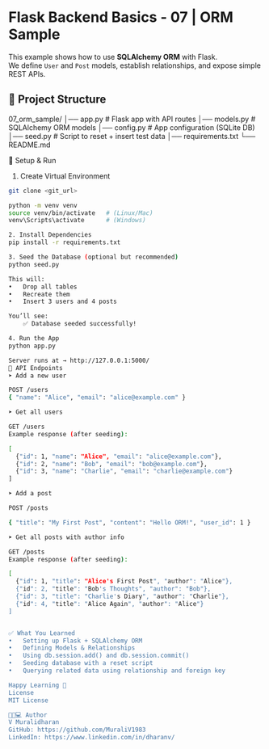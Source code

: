 # Flask Backend Basics - 07 | ORM Sample

This example shows how to use **SQLAlchemy ORM** with Flask.  
We define `User` and `Post` models, establish relationships, and expose simple REST APIs.  


## 📂 Project Structure
07_orm_sample/
│── app.py # Flask app with API routes
│── models.py # SQLAlchemy ORM models
│── config.py # App configuration (SQLite DB)
│── seed.py # Script to reset + insert test data
│── requirements.txt
└── README.md


🚀 Setup & Run

1. Create Virtual Environment
```bash
git clone <git_url>

python -m venv venv
source venv/bin/activate   # (Linux/Mac)
venv\Scripts\activate      # (Windows)

2. Install Dependencies
pip install -r requirements.txt

3. Seed the Database (optional but recommended)
python seed.py

This will:
•	Drop all tables
•	Recreate them
•	Insert 3 users and 4 posts

You’ll see:
    ✅ Database seeded successfully!

4. Run the App
python app.py

Server runs at → http://127.0.0.1:5000/
📌 API Endpoints
➤ Add a new user

POST /users
{ "name": "Alice", "email": "alice@example.com" }

➤ Get all users

GET /users
Example response (after seeding):

[
  {"id": 1, "name": "Alice", "email": "alice@example.com"},
  {"id": 2, "name": "Bob", "email": "bob@example.com"},
  {"id": 3, "name": "Charlie", "email": "charlie@example.com"}
]

➤ Add a post

POST /posts

{ "title": "My First Post", "content": "Hello ORM!", "user_id": 1 }

➤ Get all posts with author info

GET /posts
Example response (after seeding):

[
  {"id": 1, "title": "Alice's First Post", "author": "Alice"},
  {"id": 2, "title": "Bob's Thoughts", "author": "Bob"},
  {"id": 3, "title": "Charlie's Diary", "author": "Charlie"},
  {"id": 4, "title": "Alice Again", "author": "Alice"}
]


✅ What You Learned
•	Setting up Flask + SQLAlchemy ORM
•	Defining Models & Relationships
•	Using db.session.add() and db.session.commit()
•	Seeding database with a reset script
•	Querying related data using relationship and foreign key

Happy Learning 🎉
License
MIT License

🙌🧑💻 Author
V Muralidharan
GitHub: https://github.com/MuraliV1983
LinkedIn: https://www.linkedin.com/in/dharanv/